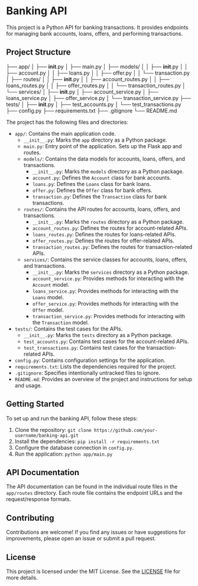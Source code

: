 # Banking API

This project is a Python API for banking transactions. It provides endpoints for managing bank accounts, loans, offers, and performing transactions.

## Project Structure

├── app/
│   ├── __init__.py
│   ├── main.py
│   ├── models/
│   │   ├── __init__.py
│   │   ├── account.py
│   │   ├── loans.py
│   │   ├── offer.py
│   │   └── transaction.py
│   ├── routes/
│   │   ├── __init__.py
│   │   ├── account_routes.py
│   │   ├── loans_routes.py
│   │   ├── offer_routes.py
│   │   └── transaction_routes.py
│   └── services/
│       ├── __init__.py
│       ├── account_service.py
│       ├── loans_service.py
│       ├── offer_service.py
│       └── transaction_service.py
├── tests/
│   ├── __init__.py
│   ├── test_accounts.py
│   └── test_transactions.py
├── config.py
├── requirements.txt
├── .gitignore
└── README.md


The project has the following files and directories:

- `app/`: Contains the main application code.
  - `__init__.py`: Marks the `app` directory as a Python package.
  - `main.py`: Entry point of the application. Sets up the Flask app and routes.
  - `models/`: Contains the data models for accounts, loans, offers, and transactions.
    - `__init__.py`: Marks the `models` directory as a Python package.
    - `account.py`: Defines the `Account` class for bank accounts.
    - `loans.py`: Defines the `Loans` class for bank loans.
    - `offer.py`: Defines the `Offer` class for bank offers.
    - `transaction.py`: Defines the `Transaction` class for bank transactions.
  - `routes/`: Contains the API routes for accounts, loans, offers, and transactions.
    - `__init__.py`: Marks the `routes` directory as a Python package.
    - `account_routes.py`: Defines the routes for account-related APIs.
    - `loans_routes.py`: Defines the routes for loans-related APIs.
    - `offer_routes.py`: Defines the routes for offer-related APIs.
    - `transaction_routes.py`: Defines the routes for transaction-related APIs.
  - `services/`: Contains the service classes for accounts, loans, offers, and transactions.
    - `__init__.py`: Marks the `services` directory as a Python package.
    - `account_service.py`: Provides methods for interacting with the `Account` model.
    - `loans_service.py`: Provides methods for interacting with the `Loans` model.
    - `offer_service.py`: Provides methods for interacting with the `Offer` model.
    - `transaction_service.py`: Provides methods for interacting with the `Transaction` model.
- `tests/`: Contains the test cases for the APIs.
  - `__init__.py`: Marks the `tests` directory as a Python package.
  - `test_accounts.py`: Contains test cases for the account-related APIs.
  - `test_transactions.py`: Contains test cases for the transaction-related APIs.
- `config.py`: Contains configuration settings for the application.
- `requirements.txt`: Lists the dependencies required for the project.
- `.gitignore`: Specifies intentionally untracked files to ignore.
- `README.md`: Provides an overview of the project and instructions for setup and usage.

## Getting Started

To set up and run the banking API, follow these steps:

1. Clone the repository: `git clone https://github.com/your-username/banking-api.git`
2. Install the dependencies: `pip install -r requirements.txt`
3. Configure the database connection in `config.py`.
4. Run the application: `python app/main.py`

## API Documentation

The API documentation can be found in the individual route files in the `app/routes` directory. Each route file contains the endpoint URLs and the request/response formats.

## Contributing

Contributions are welcome! If you find any issues or have suggestions for improvements, please open an issue or submit a pull request.

## License

This project is licensed under the MIT License. See the [LICENSE](LICENSE) file for more details.